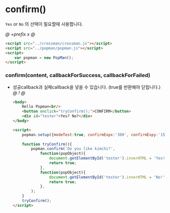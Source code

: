 # confirm()
`Yes` or `No` 의 선택이 필요할때 사용합니다.

*@* *+prefix* *x* *@*
```html 
<script src="../crossman/crossman.js"></script>
<script src="../popman/popman.js"></script>
<script>
    var popman = new PopMan();
</script>
```



### confirm(content, callbackForSuccess, callbackForFailed)
- 성공callback과 실패callback을 넣을 수 있습니다. (true를 반환해야 닫힙니다.) 
    *@* *!* *@*
    ```html
    <body>
        Hello Popman<br/>
        <button onclick="tryConfirm();">CONFIRM</button>
        <div id="tester">Yes? No?</div>
    </body>
  
    <script>
        popman.setup({modeTest:true, confirmExpx:'300', confirmExpy:'150'});
      
        function tryConfirm(){
            popman.confirm('Do you like kimchi?', 
                function(popObject){
                    document.getElementById('tester').innerHTML = 'Yes!';
                    return true;
                },
                function(popObject){
                    document.getElementById('tester').innerHTML = 'No!';
                    return true;
                },
            );          
        }
        tryConfirm();
    </script>
    ```